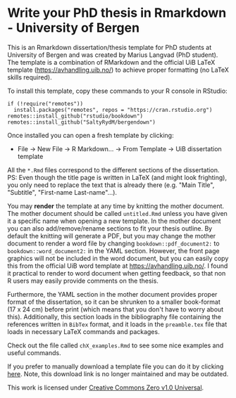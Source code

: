 # Write your PhD thesis in Rmarkdown - University of Bergen

This is an Rmarkdown dissertation/thesis template for PhD students at University of Bergen and was created by Marius Langvad (PhD student). The template is a combination of RMarkdown and the official UiB LaTeX template (<https://avhandling.uib.no/>) to achieve proper formatting (no LaTeX skills required).

To install this template, copy these commands to your R console in RStudio:

```
if (!require("remotes")) 
  install.packages("remotes", repos = "https://cran.rstudio.org")
remotes::install_github("rstudio/bookdown")
remotes::install_github("SaltyRydM/bergendown")
```

Once installed you can open a fresh template by clicking:

- File -> New File -> R Markdown... -> From Template -> UiB dissertation template

All the `*.Rmd` files correspond to the different sections of the dissertation. PS: Even though the title page is written in LaTeX (and might look frighting), you only need to replace the text that is already there (e.g. "Main Title", "Subtitle", "First-name Last-name"...).

You may **render** the template at any time by knitting the mother document. The mother document should be called `untitled.Rmd` unless you have given it a specific name when opening a new template. In the mother document you can also add/remove/rename sections to fit your thesis outline. By default the knitting will generate a PDF, but you may change the mother document to render a word file by changing `bookdown::pdf_document2:` to `bookdown::word_document2:` in the YAML section. However, the front page graphics will not be included in the word document, but you can easily copy this from the official UiB word template at <https://avhandling.uib.no/>. I found it practical to render to word document when getting feedback, so that non R users may easily provide comments on the thesis.

Furthermore, the YAML section in the mother document provides proper format of the dissertation, so it can be shrunken to a smaller book-format (17 x 24 cm) before print (which means that you don't have to worry about this). Additionally, this section loads in the bibliography file containing the references written in `BibTex` format, and it loads in the `preamble.tex` file that loads in necessary LaTeX commands and packages.

Check out the file called `chX_examples.Rmd` to see some nice examples and useful commands.

If you prefer to manually download a template file you can do it by clicking [here](https://github.com/VirVar-project/UiB-dissertation-template/archive/refs/heads/main.zip). Note, this download link is no longer maintained and may be outdated.

This work is licensed under [Creative Commons Zero v1.0 Universal](https://creativecommons.org/publicdomain/zero/1.0/).

